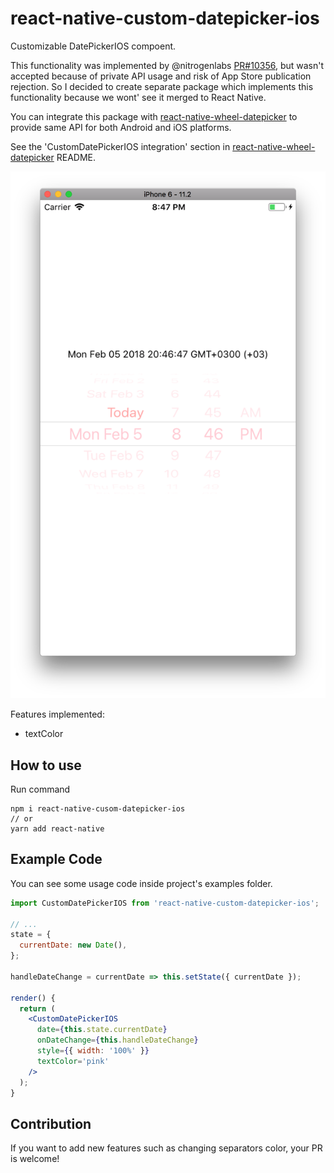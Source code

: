 # react-native-custom-datepicker-ios

Customizable DatePickerIOS compoent.

This functionality was implemented by @nitrogenlabs [PR#10356](https://github.com/facebook/react-native/pull/10356), but wasn't accepted
because of private API usage and risk of App Store publication rejection.
So I decided to create separate package which implements this functionality
because we wont' see it merged to React Native.

You can integrate this package with [react-native-wheel-datepicker](https://github.com/pinguinjkeke/react-native-wheel-datepicker) to provide same API for both Android and iOS platforms.

See the 'CustomDatePickerIOS integration' section in [react-native-wheel-datepicker](https://github.com/pinguinjkeke/react-native-wheel-datepicker#readme) README.

![](screenshot.png)

Features implemented:
- textColor

## How to use

Run command

```
npm i react-native-cusom-datepicker-ios
// or
yarn add react-native
```

## Example Code

You can see some usage code inside project's examples folder.

```jsx
import CustomDatePickerIOS from 'react-native-custom-datepicker-ios';

// ...
state = {
  currentDate: new Date(),
};

handleDateChange = currentDate => this.setState({ currentDate });

render() {
  return (
    <CustomDatePickerIOS
      date={this.state.currentDate}
      onDateChange={this.handleDateChange}
      style={{ width: '100%' }}
      textColor='pink'
    />
  );
}
```

## Contribution

If you want to add new features such as changing separators color, your PR is welcome!
